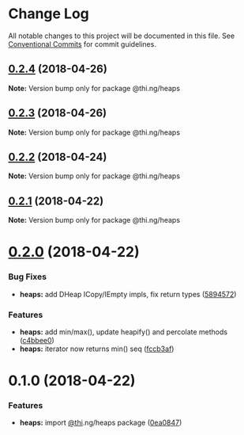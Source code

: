 # Change Log

All notable changes to this project will be documented in this file.
See [Conventional Commits](https://conventionalcommits.org) for commit guidelines.

<a name="0.2.4"></a>
## [0.2.4](https://github.com/thi-ng/umbrella/compare/@thi.ng/heaps@0.2.3...@thi.ng/heaps@0.2.4) (2018-04-26)




**Note:** Version bump only for package @thi.ng/heaps

<a name="0.2.3"></a>
## [0.2.3](https://github.com/thi-ng/umbrella/compare/@thi.ng/heaps@0.2.2...@thi.ng/heaps@0.2.3) (2018-04-26)




**Note:** Version bump only for package @thi.ng/heaps

<a name="0.2.2"></a>
## [0.2.2](https://github.com/thi-ng/umbrella/compare/@thi.ng/heaps@0.2.1...@thi.ng/heaps@0.2.2) (2018-04-24)




**Note:** Version bump only for package @thi.ng/heaps

<a name="0.2.1"></a>
## [0.2.1](https://github.com/thi-ng/umbrella/compare/@thi.ng/heaps@0.2.0...@thi.ng/heaps@0.2.1) (2018-04-22)




**Note:** Version bump only for package @thi.ng/heaps

<a name="0.2.0"></a>
# [0.2.0](https://github.com/thi-ng/umbrella/compare/@thi.ng/heaps@0.1.0...@thi.ng/heaps@0.2.0) (2018-04-22)


### Bug Fixes

* **heaps:** add DHeap ICopy/IEmpty impls, fix return types ([5894572](https://github.com/thi-ng/umbrella/commit/5894572))


### Features

* **heaps:** add min/max(), update heapify() and percolate methods ([c4bbee0](https://github.com/thi-ng/umbrella/commit/c4bbee0))
* **heaps:** iterator now returns min() seq ([fccb3af](https://github.com/thi-ng/umbrella/commit/fccb3af))




<a name="0.1.0"></a>
# 0.1.0 (2018-04-22)


### Features

* **heaps:** import [@thi](https://github.com/thi).ng/heaps package ([0ea0847](https://github.com/thi-ng/umbrella/commit/0ea0847))
